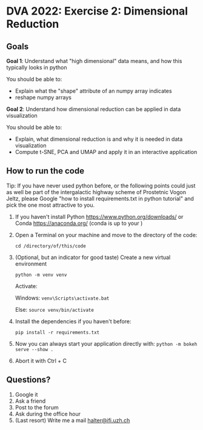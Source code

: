# DVA 2022: Exercise 2: Dimensional Reduction

## Goals
**Goal 1**: Understand what "high dimensional" data means, and how this typically looks in python 

You should be able to:
- Explain what the "shape" attribute of an numpy array indicates
- reshape numpy arrays

**Goal 2**: Understand how dimensional reduction can be applied in data visualization

You should be able to:
- Explain, what dimensional reduction is and why it is needed in data visualization
- Compute t-SNE, PCA and UMAP and apply it in an interactive application

## How to run the code
Tip: If you have never used python before, or the following points could 
just as well be part of the intergalactic highway scheme of Prostetnic Vogon Jeltz, please 
Google "how to install requirements.txt in python tutorial" and 
pick the one most attractive to you. 


1. If you haven't install Python https://www.python.org/downloads/ 
   or Conda https://anaconda.org/ (conda is up to your )
   
2. Open a Terminal on your machine and move to the directory of the code: 
   
    `cd /directory/of/this/code`
3. (Optional, but an indicator for good taste) Create a new virtual environment
   
    `python -m venv venv`
    
    Activate:
   
    Windows: `venv\Scripts\activate.bat`
   
    Else: `source venv/bin/activate`


4. Install the dependencies if you haven't before:
   
    `pip install -r requirements.txt`

5. Now you can always start your application directly with:
   `python -m bokeh serve --show .`

6. Abort it with Ctrl + C

## Questions? 
1. Google it
2. Ask a friend
3. Post to the forum 
4. Ask during the office hour
5. (Last resort) Write me a mail halter@ifi.uzh.ch